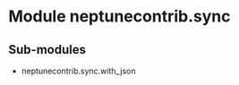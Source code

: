 Module neptunecontrib.sync
==========================

Sub-modules
-----------
* neptunecontrib.sync.with_json